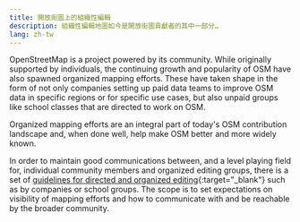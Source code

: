 ```yaml
---
title: 開放街圖上的組織性編輯
description: 組織性編輯地圖如今是開放街圖貢獻者的其中一部分…
lang: zh-tw
---
```


OpenStreetMap is a project powered by its community. While originally supported by individuals, the continuing growth and popularity of OSM have also spawned organized mapping efforts. These have taken shape in the form of not only companies setting up paid data teams to improve OSM data in specific regions or for specific use cases, but also unpaid groups like school classes that are directed to work on OSM.

Organized mapping efforts are an integral part of today's OSM contribution landscape and, when done well, help make OSM better and more widely known.

In order to maintain good communications between, and a level playing field for, individual community members and organized editing groups, there is a set of [guidelines for directed and organized editing](https://wiki.openstreetmap.org/wiki/Organised_Editing_Guidelines){:target="_blank"} such as by companies or school groups. The scope is to set expectations on visibility of mapping efforts and how to communicate with and be reachable by the broader community.
